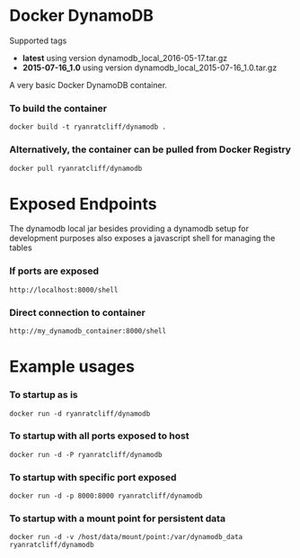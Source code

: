 # Docker DynamoDB
Supported tags
* **latest** using version dynamodb_local_2016-05-17.tar.gz
* **2015-07-16_1.0** using version dynamodb_local_2015-07-16_1.0.tar.gz

A very basic Docker DynamoDB container.

### To build the container
```
docker build -t ryanratcliff/dynamodb .
```

### Alternatively, the container can be pulled from Docker Registry
```
docker pull ryanratcliff/dynamodb
```

# Exposed Endpoints
The dynamodb local jar besides providing a dynamodb setup for development purposes also exposes a javascript shell for managing the tables

### If ports are exposed
```
http://localhost:8000/shell
```

### Direct connection to container
```
http://my_dynamodb_container:8000/shell
```

# Example usages

### To startup as is
```
docker run -d ryanratcliff/dynamodb
```

### To startup with all ports exposed to host
```
docker run -d -P ryanratcliff/dynamodb
```

### To startup with specific port exposed
```
docker run -d -p 8000:8000 ryanratcliff/dynamodb
```

### To startup with a mount point for persistent data
```
docker run -d -v /host/data/mount/point:/var/dynamodb_data ryanratcliff/dynamodb
```
